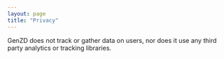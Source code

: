 ```yaml
---
layout: page
title: "Privacy"
---
```


GenZD does not track or gather data on users, nor does it use any third party analytics or tracking libraries.